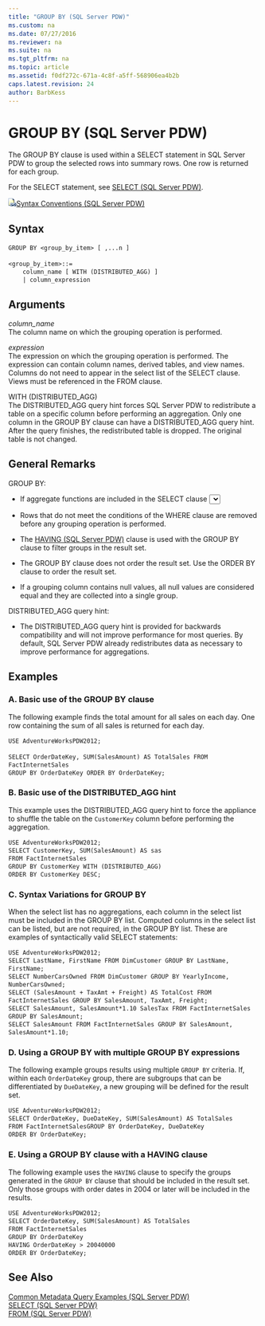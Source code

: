 ```yaml
---
title: "GROUP BY (SQL Server PDW)"
ms.custom: na
ms.date: 07/27/2016
ms.reviewer: na
ms.suite: na
ms.tgt_pltfrm: na
ms.topic: article
ms.assetid: f0df272c-671a-4c8f-a5ff-568906ea4b2b
caps.latest.revision: 24
author: BarbKess
---
```

# GROUP BY (SQL Server PDW)
The GROUP BY clause is used within a SELECT statement in SQL Server PDW to group the selected rows into summary rows. One row is returned for each group.  
  
For the SELECT statement, see [SELECT &#40;SQL Server PDW&#41;](../sqlpdw/select-sql-server-pdw.md).  
  
![Topic link icon](../sqlpdw/media/Topic_Link.gif "Topic_Link")[Syntax Conventions &#40;SQL Server PDW&#41;](../sqlpdw/syntax-conventions-sql-server-pdw.md)  
  
## Syntax  
  
```  
GROUP BY <group_by_item> [ ,...n ]  
  
<group_by_item>::=  
    column_name [ WITH (DISTRIBUTED_AGG) ]  
    | column_expression  
```  
  
## Arguments  
*column_name*  
The column name on which the grouping operation is performed.  
  
*expression*  
The expression on which the grouping operation is performed. The expression can contain column names, derived tables, and view names. Columns do not need to appear in the select list of the SELECT clause. Views must be referenced in the FROM clause.  
  
WITH (DISTRIBUTED_AGG)  
The DISTRIBUTED_AGG query hint forces SQL Server PDW to redistribute a table on a specific column before performing an aggregation. Only one column in the GROUP BY clause can have a DISTRIBUTED_AGG query hint. After the query finishes, the redistributed table is dropped. The original table is not changed.  
  
## General Remarks  
GROUP BY:  
  
-   If aggregate functions are included in the SELECT clause <select list>, GROUP BY calculates a summary value for each group.  
  
-   Rows that do not meet the conditions of the WHERE clause are removed before any grouping operation is performed.  
  
-   The [HAVING &#40;SQL Server PDW&#41;](../sqlpdw/having-sql-server-pdw.md) clause is used with the GROUP BY clause to filter groups in the result set.  
  
-   The GROUP BY clause does not order the result set. Use the ORDER BY clause to order the result set.  
  
-   If a grouping column contains null values, all null values are considered equal and they are collected into a single group.  
  
DISTRIBUTED_AGG query hint:  
  
-   The DISTRIBUTED_AGG query hint is provided for backwards compatibility and will not improve performance for most queries. By default, SQL Server PDW already redistributes data as necessary to improve performance for aggregations.  
  
## Examples  
  
### A. Basic use of the GROUP BY clause  
The following example finds the total amount for all sales on each day. One row containing the sum of all sales is returned for each day.  
  
```  
USE AdventureWorksPDW2012;  
  
SELECT OrderDateKey, SUM(SalesAmount) AS TotalSales FROM FactInternetSales  
GROUP BY OrderDateKey ORDER BY OrderDateKey;  
```  
  
### B. Basic use of the DISTRIBUTED_AGG hint  
This example uses the DISTRIBUTED_AGG query hint to force the appliance to shuffle the table on the `CustomerKey` column before performing the aggregation.  
  
```  
USE AdventureWorksPDW2012;  
SELECT CustomerKey, SUM(SalesAmount) AS sas  
FROM FactInternetSales  
GROUP BY CustomerKey WITH (DISTRIBUTED_AGG)  
ORDER BY CustomerKey DESC;  
```  
  
### C. Syntax Variations for GROUP BY  
When the select list has no aggregations, each column in the select list must be included in the GROUP BY list. Computed columns in the select list can be listed, but are not required, in the GROUP BY list. These are examples of syntactically valid SELECT statements:  
  
```  
USE AdventureWorksPDW2012;  
SELECT LastName, FirstName FROM DimCustomer GROUP BY LastName, FirstName;  
SELECT NumberCarsOwned FROM DimCustomer GROUP BY YearlyIncome, NumberCarsOwned;  
SELECT (SalesAmount + TaxAmt + Freight) AS TotalCost FROM FactInternetSales GROUP BY SalesAmount, TaxAmt, Freight;  
SELECT SalesAmount, SalesAmount*1.10 SalesTax FROM FactInternetSales GROUP BY SalesAmount;  
SELECT SalesAmount FROM FactInternetSales GROUP BY SalesAmount, SalesAmount*1.10;  
```  
  
### D. Using a GROUP BY with multiple GROUP BY expressions  
The following example groups results using multiple `GROUP BY` criteria. If, within each `OrderDateKey` group, there are subgroups that can be differentiated by `DueDateKey`, a new grouping will be defined for the result set.  
  
```  
USE AdventureWorksPDW2012;  
SELECT OrderDateKey, DueDateKey, SUM(SalesAmount) AS TotalSales   
FROM FactInternetSalesGROUP BY OrderDateKey, DueDateKey   
ORDER BY OrderDateKey;  
```  
  
### E. Using a GROUP BY clause with a HAVING clause  
The following example uses the `HAVING` clause to specify the groups generated in the `GROUP BY` clause that should be included in the result set. Only those groups with order dates in 2004 or later will be included in the results.  
  
```  
USE AdventureWorksPDW2012;  
SELECT OrderDateKey, SUM(SalesAmount) AS TotalSales   
FROM FactInternetSales  
GROUP BY OrderDateKey   
HAVING OrderDateKey > 20040000   
ORDER BY OrderDateKey;  
```  
  
## See Also  
[Common Metadata Query Examples &#40;SQL Server PDW&#41;](../sqlpdw/common-metadata-query-examples-sql-server-pdw.md)  
[SELECT &#40;SQL Server PDW&#41;](../sqlpdw/select-sql-server-pdw.md)  
[FROM &#40;SQL Server PDW&#41;](../sqlpdw/from-sql-server-pdw.md)  
  
